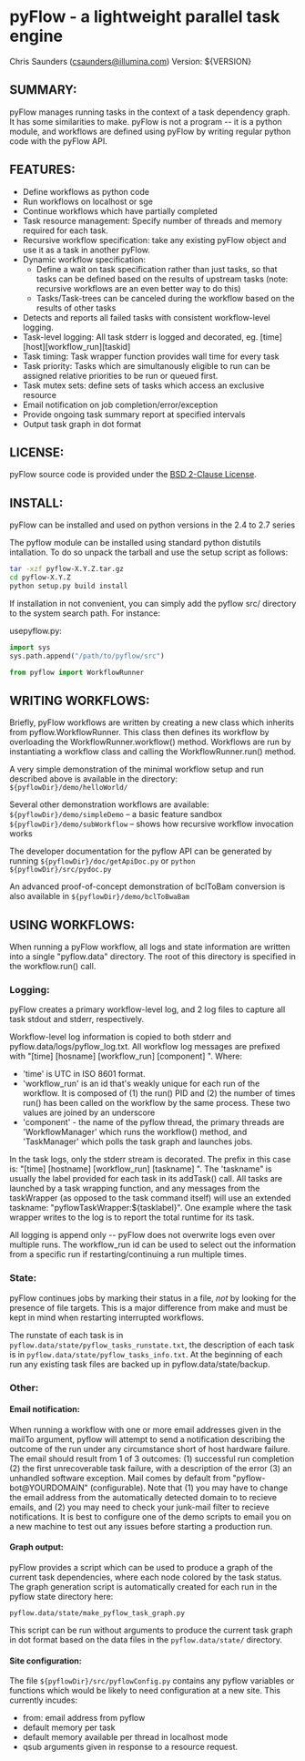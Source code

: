 
pyFlow - a lightweight parallel task engine
===========================================

Chris Saunders (csaunders@illumina.com)
Version: ${VERSION}


SUMMARY:
--------

pyFlow manages running tasks in the context of a task dependency
graph. It has some similarities to make. pyFlow is not a program -- it
is a python module, and workflows are defined using pyFlow by writing
regular python code with the pyFlow API.

FEATURES:
---------

- Define workflows as python code
- Run workflows on localhost or sge
- Continue workflows which have partially completed
- Task resource management: Specify number of threads and memory
  required for each task.
- Recursive workflow specification: take any existing pyFlow object and
  use it as a task in another pyFlow.
- Dynamic workflow specification:
  - Define a wait on task specification rather than just tasks, so that tasks can be defined based on the results of upstream tasks (note: recursive workflows are an even better way to do this)
  - Tasks/Task-trees can be canceled during the workflow based on the results of other tasks
- Detects and reports all failed tasks with consistent workflow-level logging.
- Task-level logging: All task stderr is logged and decorated,
  eg. [time][host][workflow_run][taskid]
- Task timing: Task wrapper function provides wall time for every task
- Task priority: Tasks which are simultanously eligible to run can be assigned
relative priorities to be run or queued first.
- Task mutex sets: define sets of tasks which access an exclusive resource
- Email notification on job completion/error/exception
- Provide ongoing task summary report at specified intervals
- Output task graph in dot format

LICENSE:
--------

pyFlow source code is provided under the [BSD 2-Clause License](COPYRIGHT.txt).

INSTALL:
--------

pyFlow can be installed and used on python versions in the 2.4 to
2.7 series

The pyflow module can be installed using standard python distutils
intallation. To do so unpack the tarball and use the setup script
as follows:

```bash
tar -xzf pyflow-X.Y.Z.tar.gz
cd pyflow-X.Y.Z
python setup.py build install
```

If installation in not convenient, you can simply add the pyflow
src/ directory to the system search path. For instance:

usepyflow.py:
```python
import sys
sys.path.append("/path/to/pyflow/src")

from pyflow import WorkflowRunner
```



WRITING WORKFLOWS:
------------------

Briefly, pyFlow workflows are written by creating a new class which
inherits from pyflow.WorkflowRunner. This class then defines its
workflow by overloading the WorkflowRunner.workflow()
method. Workflows are run by instantiating a workflow class and
calling the WorkflowRunner.run() method.

A very simple demonstration of the minimal workflow setup and run
described above is available in the directory: `${pyflowDir}/demo/helloWorld/`

Several other demonstration workflows are available:
`${pyflowDir}/demo/simpleDemo` – a basic feature sandbox
`${pyflowDir}/demo/subWorkflow` – shows how recursive workflow invocation works

The developer documentation for the pyflow API can be generated by running
`${pyflowDir}/doc/getApiDoc.py` or `python ${pyflowDir}/src/pydoc.py`

An advanced proof-of-concept demonstration of bclToBam conversion
is also available in `${pyflowDir}/demo/bclToBwaBam`



USING WORKFLOWS:
----------------

When running a pyFlow workflow, all logs and state information are
written into a single "pyflow.data" directory. The root of this
directory is specified in the workflow.run() call.

### Logging:

pyFlow creates a primary workflow-level log, and 2 log files to
capture all task stdout and stderr, respectively.

Workflow-level log information is copied to both stderr and
pyflow.data/logs/pyflow_log.txt.  All workflow log messages are
prefixed with "[time] [hosname] [workflow_run] [component] ". Where:

- 'time' is UTC in ISO 8601 format.
- 'workflow_run' is an id that's weakly unique for each run of the workflow. It
is composed of (1) the run() PID and (2) the number of times run() has been called on
the workflow by the same process. These two values are joined by an underscore
- 'component' - the name of the pyflow thread, the primary threads are
  'WorkflowManager' which runs the workflow() method, and 'TaskManager' which
  polls the task graph and launches jobs.

In the task logs, only the stderr stream is decorated. The prefix in
this case is: "[time] [hostname] [workflow_run] [taskname] ". The
'taskname" is usually the label provided for each task in its
addTask() call. All tasks are launched by a task wrapping function,
and any messages from the taskWrapper (as opposed to the task command
itself) will use an extended taskname:
"pyflowTaskWrapper:${tasklabel}". One example where the task wrapper
writes to the log is to report the total runtime for its task.

All logging is append only -- pyFlow does not overwrite logs even over
multiple runs. The workflow_run id can be used to select out the
information from a specific run if restarting/continuing a run
multiple times.

### State:

pyFlow continues jobs by marking their status in a file, *not* by
looking for the presence of file targets. This is a major difference
from make and must be kept in mind when restarting interrupted
workflows.

The runstate of each task is in
`pyflow.data/state/pyflow_tasks_runstate.txt`, the description of each
task is in `pyflow.data/state/pyflow_tasks_info.txt`. At the beginning of
each run any existing task files are backed up in
pyflow.data/state/backup.

### Other:

#### Email notification:

When running a workflow with one or more email addresses given in the
mailTo argument, pyflow will attempt to send a notification describing the
outcome of the run under any circumstance short of host hardware failure.
The email should result from 1 of 3 outcomes: (1) successful run completion
(2) the first unrecoverable task failure, with a description of the error
(3) an unhandled software exception. Mail comes by default from
"pyflow-bot@YOURDOMAIN" (configurable). Note that (1) you may
have to change the email address from the automatically detected domain to
to recieve emails, and (2) you may need to check your junk-mail
filter to recieve notifications. It is best to configure one of the demo
scripts to email you on a new machine to test out any issues before starting
a production run.

#### Graph output:

pyFlow provides a script which can be used to produce a graph of the current
task dependencies, where each node colored by the task status. The graph
generation script is automatically created for each run in the pyflow state
directory here:

    pyflow.data/state/make_pyflow_task_graph.py

This script can be run without arguments to produce the current task graph in
dot format based on the data files in the `pyflow.data/state/` directory.

#### Site configuration:

The file `${pyflowDir}/src/pyflowConfig.py` contains any pyflow variables or
functions which would be likely to need configuration at a new site. This
currently incudes:

- from: email address from pyflow
- default memory per task
- default memory available per thread in localhost mode
- qsub arguments given in response to a resource request.


